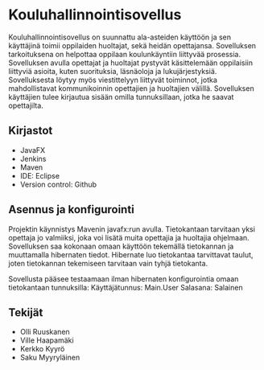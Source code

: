 # Kouluhallinnointisovellus
Kouluhallinnointisovellus on suunnattu ala-asteiden käyttöön ja sen käyttäjinä toimii oppilaiden huoltajat, sekä heidän opettajansa. Sovelluksen tarkoituksena on helpottaa oppilaan koulunkäyntiin liittyvää prosessia. Sovelluksen avulla opettajat ja huoltajat pystyvät käsittelemään oppilaisiin liittyviä asioita, kuten suorituksia, läsnäoloja ja lukujärjestyksiä. Sovelluksesta löytyy myös viestittelyyn liittyvät toiminnot, jotka mahdollistavat kommunikoinnin opettajien ja huoltajien välillä. Sovelluksen käyttäjien tulee kirjautua sisään omilla tunnuksillaan, jotka he saavat opettajilta. 

## Kirjastot
- JavaFX
- Jenkins
- Maven
- IDE: Eclipse
- Version control: Github

## Asennus ja konfigurointi
Projektin käynnistys Mavenin javafx:run avulla. Tietokantaan tarvitaan yksi opettaja jo valmiiksi, joka voi lisätä muita opettajia ja huoltajia ohjelmaan. Sovelluksen saa kokonaan omaan käyttöön tekemällä tietokannan ja muuttamalla hibernaten tiedot. Hibernate luo tietokantaa tarvittavat taulut, joten tietokannan tekemiseen tarvitaan vain tyhjä tietokanta.

Sovellusta pääsee testaamaan ilman hibernaten konfigurointia omaan tietokantaan tunnuksilla:
Käyttäjätunnus: Main.User
Salasana: Salainen


## Tekijät
- Olli Ruuskanen
- Ville Haapamäki
- Kerkko Kyyrö
- Saku Myyryläinen
  
